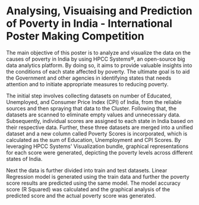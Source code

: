 # Analysing, Visuaising and Prediction of Poverty in India - International Poster Making Competition

The main objective of this poster is to analyze and visualize the data on the causes of poverty in India by using HPCC Systems®, an open-source big data analytics platform. By doing so, it aims to provide valuable insights into the conditions of each state affected by poverty. The ultimate goal is to aid the Government and other agencies in identifying states that needs attention and to initiate appropriate measures to reducing poverty.

The initial step involves collecting datasets on number of Educated, Unemployed, and Consumer Price Index (CPI) of India, from the reliable sources and then spraying that data to the Cluster. Following that, the datasets are scanned to eliminate empty values and unnecessary data. Subsequently, individual scores are assigned to each state in India based on their respective data. 
Further, these three datasets are merged into a unified dataset and a new column called Poverty Scores is incorporated, which is calculated as the sum of Education, Unemployment and CPI Scores. By leveraging HPCC Systems' Visualization bundle, graphical representations for each score were generated, depicting the poverty levels across different states of India. 

Next the data is further divided into train and test datasets. Linear Regression model is generated using the train data and further the poverty score results are predicted using the same model. The model accuracy score (R Squared) was calculated and the graphical analysis of the predicted score and the actual poverty score was generated.
